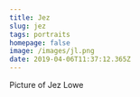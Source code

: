 ```yaml
---
title: Jez
slug: jez
tags: portraits
homepage: false
image: /images/jl.png
date: 2019-04-06T11:37:12.365Z
---
```

Picture of Jez Lowe
